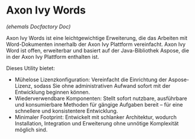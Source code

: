 # Axon Ivy Words
*(ehemals Docfactory Doc)*

Axon Ivy Words ist eine leichtgewichtige Erweiterung, die das Arbeiten mit Word-Dokumenten innerhalb der Axon Ivy Plattform vereinfacht. Axon Ivy Word ist offen, erweiterbar und basiert auf der Java-Bibliothek Aspose, die in der Axon Ivy Plattform enthalten ist.

Dieses Utility bietet:
- Mühelose Lizenzkonfiguration: Vereinfacht die Einrichtung der Aspose-Lizenz, sodass Sie ohne administrativen Aufwand sofort mit der Entwicklung beginnen können.
- Wiederverwendbare Komponenten: Stellt sofort nutzbare, ausführbare und konsumierbare Methoden für gängige Aufgaben bereit – für eine schnellere und konsistentere Entwicklung.
- Minimaler Footprint: Entwickelt mit schlanker Architektur, wodurch Installation, Integration und Erweiterung ohne unnötige Komplexität möglich sind.